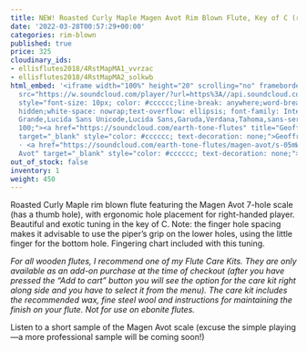 ```yaml
---
title: NEW! Roasted Curly Maple Magen Avot Rim Blown Flute, Key of C (right-handed)
date: '2022-03-28T00:57:29+00:00'
categories: rim-blown
published: true
price: 325
cloudinary_ids:
- ellisflutes2018/4RstMapMA1_vvrzac
- ellisflutes2018/4RstMapMA2_solkwb
html_embed: '<iframe width="100%" height="20" scrolling="no" frameborder="no" allow="autoplay"
  src="https://w.soundcloud.com/player/?url=https%3A//api.soundcloud.com/tracks/1246148989%3Fsecret_token%3Ds-05mWya2lLu0&color=%23ff5500&inverse=false&auto_play=false&show_user=true"></iframe><div
  style="font-size: 10px; color: #cccccc;line-break: anywhere;word-break: normal;overflow:
  hidden;white-space: nowrap;text-overflow: ellipsis; font-family: Interstate,Lucida
  Grande,Lucida Sans Unicode,Lucida Sans,Garuda,Verdana,Tahoma,sans-serif;font-weight:
  100;"><a href="https://soundcloud.com/earth-tone-flutes" title="Geoffrey Ellis Flutes"
  target="_blank" style="color: #cccccc; text-decoration: none;">Geoffrey Ellis Flutes</a>
  · <a href="https://soundcloud.com/earth-tone-flutes/magen-avot/s-05mWya2lLu0" title="Magen
  Avot" target="_blank" style="color: #cccccc; text-decoration: none;">Magen Avot</a></div>'
out_of_stock: false
inventory: 1
weight: 450
---
```


Roasted Curly Maple rim blown flute featuring the Magen Avot 7-hole scale (has a thumb hole), with ergonomic hole placement for right-handed player.   Beautiful and exotic tuning in the key of C.    Note: the finger hole spacing makes it advisable to use the piper’s grip on the lower holes, using the little finger for the bottom hole.  Fingering chart included with this tuning.

*For all wooden flutes, I recommend one of my Flute Care Kits.  They are only available as an add-on purchase at the time of checkout (after you have pressed the “Add to cart” button you will see the option for the care kit right along side and you have to select it from the menu). The care kit includes the recommended wax, fine steel wool and instructions for maintaining the finish on your flute.  Not for use on ebonite flutes.*

Listen to a short sample of the Magen Avot scale (excuse the simple playing—a more professional sample will be coming soon!)